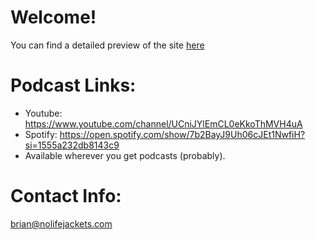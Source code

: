# Welcome!
You can find a detailed preview of the site [here](https://i.kym-cdn.com/entries/icons/facebook/000/016/212/manning.jpg)

# Podcast Links:
- Youtube: <https://www.youtube.com/channel/UCniJYlEmCL0eKkoThMVH4uA>
- Spotify: <https://open.spotify.com/show/7b2BayJ9Uh06cJEt1NwfiH?si=1555a232db8143c9>
- Available wherever you get podcasts (probably).

# Contact Info:
brian@nolifejackets.com
